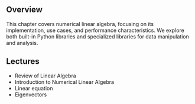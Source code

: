 ## Overview

This chapter covers numerical linear algebra, focusing on its implementation, use cases, and performance characteristics. We explore both built-in Python libraries and specialized libraries for data manipulation and analysis.

## Lectures

- Review of Linear Algebra
- Introduction to Numerical Linear Algebra
- Linear equation
- Eigenvectors
